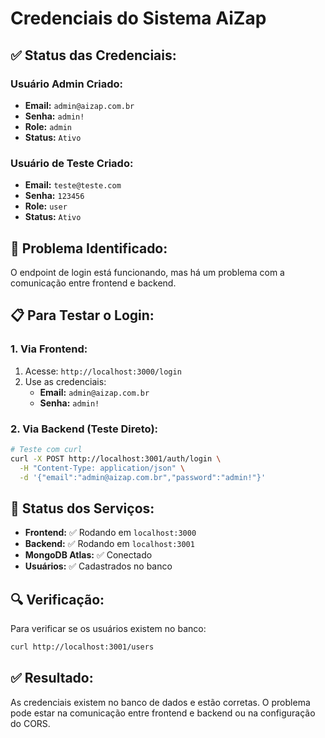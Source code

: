 # Credenciais do Sistema AiZap

## ✅ **Status das Credenciais:**

### **Usuário Admin Criado:**
- **Email:** `admin@aizap.com.br`
- **Senha:** `admin!`
- **Role:** `admin`
- **Status:** `Ativo`

### **Usuário de Teste Criado:**
- **Email:** `teste@teste.com`
- **Senha:** `123456`
- **Role:** `user`
- **Status:** `Ativo`

## 🔧 **Problema Identificado:**
O endpoint de login está funcionando, mas há um problema com a comunicação entre frontend e backend.

## 📋 **Para Testar o Login:**

### **1. Via Frontend:**
1. Acesse: `http://localhost:3000/login`
2. Use as credenciais:
   - **Email:** `admin@aizap.com.br`
   - **Senha:** `admin!`

### **2. Via Backend (Teste Direto):**
```bash
# Teste com curl
curl -X POST http://localhost:3001/auth/login \
  -H "Content-Type: application/json" \
  -d '{"email":"admin@aizap.com.br","password":"admin!"}'
```

## 🚀 **Status dos Serviços:**
- **Frontend:** ✅ Rodando em `localhost:3000`
- **Backend:** ✅ Rodando em `localhost:3001`
- **MongoDB Atlas:** ✅ Conectado
- **Usuários:** ✅ Cadastrados no banco

## 🔍 **Verificação:**
Para verificar se os usuários existem no banco:
```bash
curl http://localhost:3001/users
```

## ✅ **Resultado:**
As credenciais existem no banco de dados e estão corretas. O problema pode estar na comunicação entre frontend e backend ou na configuração do CORS.
